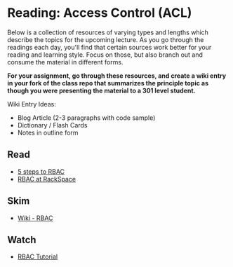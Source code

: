 # Reading: Access Control (ACL)

Below is a collection of resources of varying types and lengths which describe the topics for the upcoming lecture. As you go through the readings each day, you'll find that certain sources work better for your reading and learning style. Focus on those, but also branch out and consume the material in different forms.

**For your assignment, go through these resources, and create a wiki entry in your fork of the class repo that summarizes the principle topic as though you were presenting the material to a 301 level student.**

Wiki Entry Ideas:

-   Blog Article (2-3 paragraphs with code sample)
-   Dictionary / Flash Cards
-   Notes in outline form

## Read

-   [5 steps to RBAC](https://www.csoonline.com/article/3060780/security/5-steps-to-simple-role-based-access-control.html)
-   [RBAC at RackSpace](https://support.rackspace.com/how-to/overview-role-based-access-control-rbac/)

## Skim

-   [Wiki - RBAC](https://en.wikipedia.org/wiki/Role-based_access_control)

## Watch

-   [RBAC Tutorial](https://www.youtube.com/watch?v=C4NP8Eon3cA)
